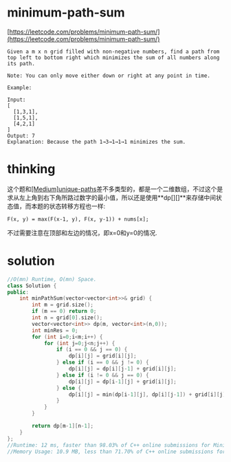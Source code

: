 # minimum-path-sum

[https://leetcode.com/problems/minimum-path-sum/](https://leetcode.com/problems/minimum-path-sum/)

```
Given a m x n grid filled with non-negative numbers, find a path from top left to bottom right which minimizes the sum of all numbers along its path.

Note: You can only move either down or right at any point in time.

Example:

Input:
[
  [1,3,1],
  [1,5,1],
  [4,2,1]
]
Output: 7
Explanation: Because the path 1→3→1→1→1 minimizes the sum.
```

# thinking

这个题和[[Medium]unique-paths](https://github.com/xuwenzhi/leetcode/blob/master/dp/unique-paths.md)差不多类型的，都是一个二维数组，不过这个是求从左上角到右下角所路过数字的最小值，所以还是使用**dp[][]**来存储中间状态值，而本题的状态转移方程也一样:

```
F(x, y) = max(F(x-1, y), F(x, y-1)) + nums[x];
```

不过需要注意在顶部和左边的情况，即x=0和y=0的情况.

# solution

```c++
//O(mn) Runtime, O(mn) Space.
class Solution {
public:
    int minPathSum(vector<vector<int>>& grid) {
        int m = grid.size();
        if (m == 0) return 0;
        int n = grid[0].size();
        vector<vector<int>> dp(m, vector<int>(n,0));
        int minRes = 0;
        for (int i=0;i<m;i++) {
            for (int j=0;j<n;j++) {
                if (i == 0 && j == 0) {
                    dp[i][j] = grid[i][j];
                } else if (i == 0 && j != 0) {
                    dp[i][j] = dp[i][j-1] + grid[i][j];
                } else if (i != 0 && j == 0) {
                    dp[i][j] = dp[i-1][j] + grid[i][j];
                } else {
                    dp[i][j] = min(dp[i-1][j], dp[i][j-1]) + grid[i][j];
                }
            }
        }

        return dp[m-1][n-1];
    }
};
//Runtime: 12 ms, faster than 98.03% of C++ online submissions for Minimum Path Sum.
//Memory Usage: 10.9 MB, less than 71.70% of C++ online submissions for Minimum Path Sum.
```
